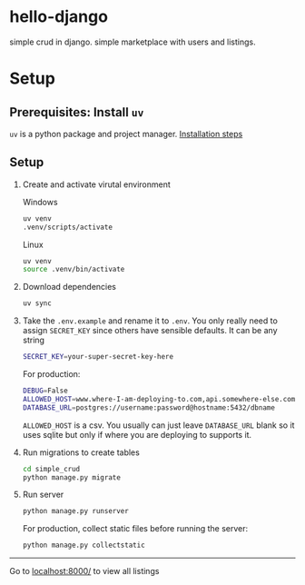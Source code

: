 # hello-django
simple crud in django. simple marketplace with users and listings.

# Setup
## Prerequisites: Install `uv`
`uv` is a python package and project manager. [Installation steps](https://docs.astral.sh/uv/getting-started/installation/)

## Setup
1. Create and activate virutal environment

    Windows
    ```bash
    uv venv
    .venv/scripts/activate
    ```
    Linux
    ```bash
    uv venv
    source .venv/bin/activate
    ```

2. Download dependencies

    ```bash
    uv sync
    ```

3. Take the `.env.example` and rename it to `.env`. You only really need to
assign `SECRET_KEY` since others have sensible defaults. It can be any string
    ```bash
    SECRET_KEY=your-super-secret-key-here
    ```
    For production:
    ```bash
    DEBUG=False
    ALLOWED_HOST=www.where-I-am-deploying-to.com,api.somewhere-else.com
    DATABASE_URL=postgres://username:password@hostname:5432/dbname
    ```
    `ALLOWED_HOST` is a csv. You usually can just leave `DATABASE_URL` blank
    so it uses sqlite but only if where you are deploying to supports it.

4. Run migrations to create tables
    ```bash
    cd simple_crud
    python manage.py migrate
    ```

5. Run server
    ```bash
    python manage.py runserver
    ```
    For production, collect static files before running the server:
    ```bash
    python manage.py collectstatic
    ```


---

Go to [localhost:8000/](localhost:8000/) to view all listings
